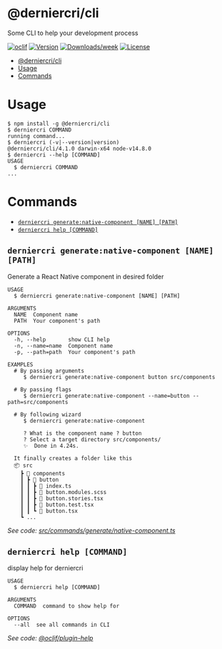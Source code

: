 # @derniercri/cli

Some CLI to help your development process

[![oclif](https://img.shields.io/badge/cli-oclif-brightgreen.svg)](https://oclif.io)
[![Version](https://img.shields.io/npm/v/@derniercri/cli.svg)](https://npmjs.org/package/@derniercri/cli)
[![Downloads/week](https://img.shields.io/npm/dw/@derniercri/cli.svg)](https://npmjs.org/package/@derniercri/cli)
[![License](https://img.shields.io/npm/l/@derniercri/cli.svg)](https://github.com/derniercri/packages/blob/master/package.json)

<!-- toc -->
* [@derniercri/cli](#derniercricli)
* [Usage](#usage)
* [Commands](#commands)
<!-- tocstop -->

# Usage

<!-- usage -->
```sh-session
$ npm install -g @derniercri/cli
$ derniercri COMMAND
running command...
$ derniercri (-v|--version|version)
@derniercri/cli/4.1.0 darwin-x64 node-v14.8.0
$ derniercri --help [COMMAND]
USAGE
  $ derniercri COMMAND
...
```
<!-- usagestop -->

# Commands

<!-- commands -->
* [`derniercri generate:native-component [NAME] [PATH]`](#derniercri-generatenative-component-name-path)
* [`derniercri help [COMMAND]`](#derniercri-help-command)

## `derniercri generate:native-component [NAME] [PATH]`

Generate a React Native component in desired folder

```
USAGE
  $ derniercri generate:native-component [NAME] [PATH]

ARGUMENTS
  NAME  Component name
  PATH  Your component's path

OPTIONS
  -h, --help       show CLI help
  -n, --name=name  Component name
  -p, --path=path  Your component's path

EXAMPLES
  # By passing arguments
     $ derniercri generate:native-component button src/components

  # By passing flags
     $ derniercri generate:native-component --name=button --path=src/components

  # By following wizard
     $ derniercri generate:native-component

     ? What is the component name ? button
     ? Select a target directory src/components/
     ✨  Done in 4.24s.

  It finally creates a folder like this
  📦 src
    ┣ 📂 components
    ┃ ┣ 📂 button
    ┃ ┃ ┣ 📜 index.ts
    ┃ ┃ ┣ 📜 button.modules.scss
    ┃ ┃ ┣ 📜 button.stories.tsx
    ┃ ┃ ┣ 📜 button.test.tsx
    ┃ ┃ ┗ 📜 button.tsx
    ┗ ...
```

_See code: [src/commands/generate/native-component.ts](https://github.com/derniercri/packages/blob/v4.1.0/src/commands/generate/native-component.ts)_

## `derniercri help [COMMAND]`

display help for derniercri

```
USAGE
  $ derniercri help [COMMAND]

ARGUMENTS
  COMMAND  command to show help for

OPTIONS
  --all  see all commands in CLI
```

_See code: [@oclif/plugin-help](https://github.com/oclif/plugin-help/blob/v3.2.0/src/commands/help.ts)_
<!-- commandsstop -->
